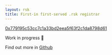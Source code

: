 ```yaml
---
layout: rsk
title: First-in first-served .rsk registrar
---
```


[0x779195c53cc7c1a33bd2eea5f63f2c1da8798d61](https://explorer.rsk.co/address/0x779195c53cc7c1a33bd2eea5f63f2c1da8798d61)

Work in progress :hammer:

Find out more in [Github](https://github.com/rnsdomains/rns-rskregistrar/blob/master/contracts/FIFSRegistrar.sol)
